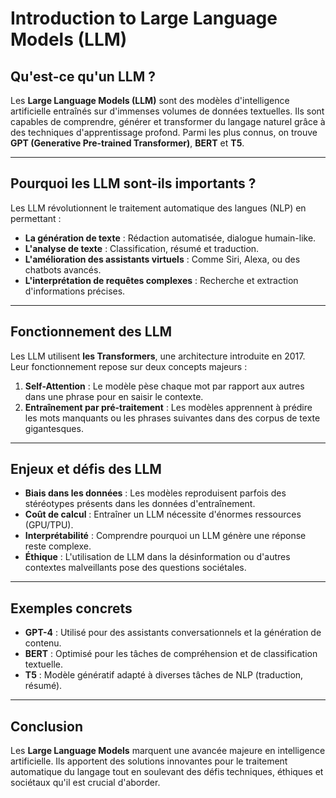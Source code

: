 # Introduction to Large Language Models (LLM)

## Qu'est-ce qu'un LLM ?
Les **Large Language Models (LLM)** sont des modèles d'intelligence artificielle entraînés sur d'immenses volumes de données textuelles. Ils sont capables de comprendre, générer et transformer du langage naturel grâce à des techniques d'apprentissage profond. Parmi les plus connus, on trouve **GPT (Generative Pre-trained Transformer)**, **BERT** et **T5**.

---

## Pourquoi les LLM sont-ils importants ?
Les LLM révolutionnent le traitement automatique des langues (NLP) en permettant :  
- **La génération de texte** : Rédaction automatisée, dialogue humain-like.  
- **L'analyse de texte** : Classification, résumé et traduction.  
- **L'amélioration des assistants virtuels** : Comme Siri, Alexa, ou des chatbots avancés.  
- **L'interprétation de requêtes complexes** : Recherche et extraction d'informations précises.  

---

## Fonctionnement des LLM
Les LLM utilisent **les Transformers**, une architecture introduite en 2017. Leur fonctionnement repose sur deux concepts majeurs :  
1. **Self-Attention** : Le modèle pèse chaque mot par rapport aux autres dans une phrase pour en saisir le contexte.  
2. **Entraînement par pré-traitement** : Les modèles apprennent à prédire les mots manquants ou les phrases suivantes dans des corpus de texte gigantesques.  

---

## Enjeux et défis des LLM
- **Biais dans les données** : Les modèles reproduisent parfois des stéréotypes présents dans les données d'entraînement.  
- **Coût de calcul** : Entraîner un LLM nécessite d'énormes ressources (GPU/TPU).  
- **Interprétabilité** : Comprendre pourquoi un LLM génère une réponse reste complexe.  
- **Éthique** : L'utilisation de LLM dans la désinformation ou d'autres contextes malveillants pose des questions sociétales.  

---

## Exemples concrets
- **GPT-4** : Utilisé pour des assistants conversationnels et la génération de contenu.  
- **BERT** : Optimisé pour les tâches de compréhension et de classification textuelle.  
- **T5** : Modèle génératif adapté à diverses tâches de NLP (traduction, résumé).  

---

## Conclusion
Les **Large Language Models** marquent une avancée majeure en intelligence artificielle. Ils apportent des solutions innovantes pour le traitement automatique du langage tout en soulevant des défis techniques, éthiques et sociétaux qu'il est crucial d'aborder.
